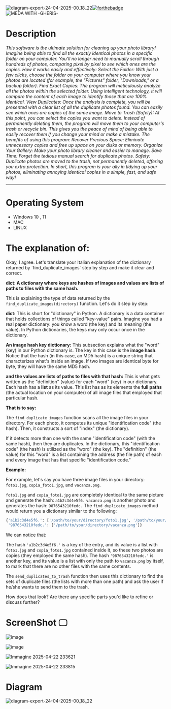 ![diagram-export-24-04-2025-00_18_22](https://github.com/user-attachments/assets/abcab519-a2a7-43b5-8874-6ddfd582ad14)[![forthebadge](https://forthebadge.com/images/badges/made-with-python.svg)](https://forthebadge.com) ![MEDA WITH -GHERIS-](https://github.com/Gheris-579/RANSOMEWARE/assets/103877241/8680eb64-f902-496d-8d48-1b4239340c40)

<h1>Description</h1>
<p><em>This software is the ultimate solution for cleaning up your photo library!
Imagine being able to find all the exactly identical photos in a specific folder on your computer. You'll no longer need to manually scroll through hundreds of photos, comparing pixel by pixel to see which ones are the copies.
How it works easily and effectively:
Select the Folder: With just a few clicks, choose the folder on your computer where you know your photos are located (for example, the "Pictures" folder, "Downloads," or a backup folder). Find Exact Copies: The program will meticulously analyze all the photos within the selected folder. Using intelligent technology, it will compare the content of each image to identify those that are 100% identical. View Duplicates: Once the analysis is complete, you will be presented with a clear list of all the duplicate photos found. You can easily see which ones are copies of the same image. Move to Trash (Safely): At this point, you can select the copies you want to delete. Instead of permanently deleting them, the program will move them to your computer's trash or recycle bin. This gives you the peace of mind of being able to easily recover them if you change your mind or make a mistake. The benefits of using this program:
Recover Precious Space: Eliminate unnecessary copies and free up space on your disks or memory. Organize Your Gallery: Make your photo library cleaner and easier to manage. Save Time: Forget the tedious manual search for duplicate photos. Safety: Duplicate photos are moved to the trash, not permanently deleted, offering you extra protection. In short, this program is your ally in tidying up your photos, eliminating annoying identical copies in a simple, fast, and safe way!
</em></p>


  <hr/>
  <h1>Operating System</h1>
  <ul>
    <li>Windows 10 , 11 </li>
    <li>MAC</li>
    <li>LINUX</li>
  </ul>


<h1>The explanation of:</h1>
<p>
  Okay, I agree. Let's translate your Italian explanation of the dictionary returned by `find_duplicate_images` step by step and make it clear and correct.

**dict: A dictionary where keys are hashes of images and values are lists of paths to files with the same hash.**

This is explaining the type of data returned by the `find_duplicate_images(directory)` function. Let's do it step by step:

**dict:** This is short for "dictionary" in Python. A dictionary is a data container that holds collections of things called "key-value" pairs. Imagine you had a real paper dictionary: you know a word (the key) and its meaning (the value). In Python dictionaries, the keys may only occur once in the dictionary.

**An image hash key dictionary:** This subsection explains what the "word" (key) in our Python dictionary is. The key in this case is the **image hash**. Notice that the hash (in this case, an MD5 hash) is a unique string that characterizes what's inside an image. If two images are identical byte for byte, they will have the same MD5 hash.

**and the values are lists of paths to files with that hash:** This is what gets written as the "definition" (value) for each "word" (key) in our dictionary. Each hash has a **list** as its value. This list has as its elements the **full paths** (the actual location on your computer) of all image files that employed that particular hash.

**That is to say:**

The `find_duplicate_images` function scans all the image files in your directory. For each photo, it computes its unique "identification code" (the hash). Then, it constructs a sort of "index" (the dictionary).

If it detects more than one with the same "identification code" (with the same hash), then they are duplicates.
In the dictionary, this "identification code" (the hash) is utilized as the "word" (the key).
The "definition" (the value) for this "word" is a list containing the address (the file path) of each and every image that has that specific "identification code."

**Example:**

For example, let's say you have three image files in your directory: `foto1.jpg`, `copia_foto1.jpg`, and `vacanza.png`.

`foto1.jpg` and `copia_foto1.jpg` are completely identical to the same picture and generate the hash: `a1b2c3d4e5f6.`
`vacanza.png` is another photo and generates the hash: `9876543210fedc.`
The `find_duplicate_images` method would return you a dictionary similar to the following:

```python
{'a1b2c3d4e5f6.': ['/path/to/your/directory/foto1.jpg', '/path/to/your/directory/copia_foto1.jpg'],
 '9876543210fedc.': ['/path/to/your/directory/vacanza.png']}
```

We can notice that:

The hash `'a1b2c3d4e5f6.'` is a key of the entry, and its value is a list with `foto1.jpg` and `copia_foto1.jpg` contained inside it, so these two photos are copies (they employed the same hash).
The hash `'9876543210fedc.'` is another key, and its value is a list with only the path to `vacanza.png` by itself, to mark that there are no other files with the same contents.

The `send_duplicates_to_trash` function then uses this dictionary to find the sets of duplicate files (the lists with more than one path) and ask the user if he/she wants to send them to the trash.

How does that look? Are there any specific parts you'd like to refine or discuss further?
</p>
  
# ScreenShot 🖵

![image](https://github.com/user-attachments/assets/49c4e4b3-e086-4049-ab88-e86299239c44)

![image](https://github.com/user-attachments/assets/3d09eb07-0438-4ffc-8aae-8df5ebbab834)


![Immagine 2025-04-22 233621](https://github.com/user-attachments/assets/fe9a46c4-69bb-4610-b3b9-bf178c088e39)


![Immagine 2025-04-22 233815](https://github.com/user-attachments/assets/72d99dc3-bdbe-4734-a0f5-21bc2f93c754)


# Diagram

![diagram-export-24-04-2025-00_18_22](https://github.com/user-attachments/assets/f0ff8d67-62fa-43b8-8b6c-b88eedacbecf)
